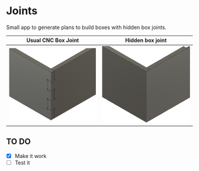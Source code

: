 # Joints

Small app to generate plans to build boxes with hidden box joints.

[hidden]: https://github.com/dmartzol/joints/blob/master/images/Hidden.png "Hidden box joint"

[usual]: https://github.com/dmartzol/joints/blob/master/images/Ugly.png "Hidden box joint"

Usual CNC Box Joint           |  Hidden box joint
:----------------------------:|:-----------------------------:
![Usual CNC Box Joint][usual] |  ![Hidden CNC Box Joint][hidden]

## TO DO

- [X] Make it work
- [ ] Test it